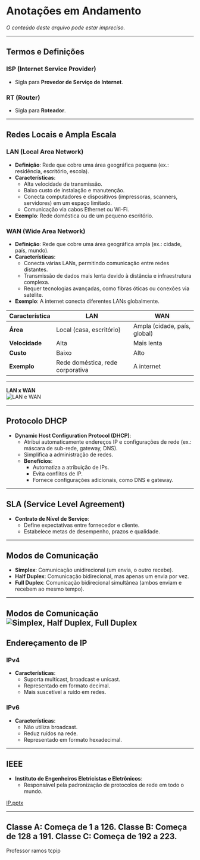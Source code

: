 # Anotações em Andamento
*O conteúdo deste arquivo pode estar impreciso.*

---

## Termos e Definições

### ISP (Internet Service Provider)
- Sigla para **Provedor de Serviço de Internet**.

### RT (Router)
- Sigla para **Roteador**.

---

## Redes Locais e Ampla Escala

### LAN (Local Area Network)
- **Definição**: Rede que cobre uma área geográfica pequena (ex.: residência, escritório, escola).
- **Características**:
  - Alta velocidade de transmissão.
  - Baixo custo de instalação e manutenção.
  - Conecta computadores e dispositivos (impressoras, scanners, servidores) em um espaço limitado.
  - Comunicação via cabos Ethernet ou Wi-Fi.
- **Exemplo**: Rede doméstica ou de um pequeno escritório.

### WAN (Wide Area Network)
- **Definição**: Rede que cobre uma área geográfica ampla (ex.: cidade, país, mundo).
- **Características**:
  - Conecta várias LANs, permitindo comunicação entre redes distantes.
  - Transmissão de dados mais lenta devido à distância e infraestrutura complexa.
  - Requer tecnologias avançadas, como fibras óticas ou conexões via satélite.
- **Exemplo**: A internet conecta diferentes LANs globalmente.

| **Característica** | **LAN**                           | **WAN**                           |
|--------------------|-----------------------------------|-----------------------------------|
| **Área**           | Local (casa, escritório)          | Ampla (cidade, país, global)      |
| **Velocidade**     | Alta                              | Mais lenta                        |
| **Custo**          | Baixo                             | Alto                              |
| **Exemplo**        | Rede doméstica, rede corporativa  | A internet                        |

---

**LAN x WAN**  
![LAN e WAN](https://github.com/user-attachments/assets/8af1df8e-3ca6-41b5-9886-d18b55534095)

---

## Protocolo DHCP
- **Dynamic Host Configuration Protocol (DHCP)**:
  - Atribui automaticamente endereços IP e configurações de rede (ex.: máscara de sub-rede, gateway, DNS).
  - Simplifica a administração de redes.
  - **Benefícios**:
    - Automatiza a atribuição de IPs.
    - Evita conflitos de IP.
    - Fornece configurações adicionais, como DNS e gateway.

---

## SLA (Service Level Agreement)
- **Contrato de Nível de Serviço**:
  - Define expectativas entre fornecedor e cliente.
  - Estabelece metas de desempenho, prazos e qualidade.

---

## Modos de Comunicação
- **Simplex**: Comunicação unidirecional (um envia, o outro recebe).
- **Half Duplex**: Comunicação bidirecional, mas apenas um envia por vez.
- **Full Duplex**: Comunicação bidirecional simultânea (ambos enviam e recebem ao mesmo tempo).
---
**Modos de Comunicação**  
![Simplex, Half Duplex, Full Duplex](https://github.com/user-attachments/assets/2a44e5ec-2919-436c-a4ff-e1668310103e)
---

## Endereçamento de IP

### IPv4
- **Características**:
  - Suporta multicast, broadcast e unicast.
  - Representado em formato decimal.
  - Mais suscetível a ruído em redes.

### IPv6
- **Características**:
  - Não utiliza broadcast.
  - Reduz ruídos na rede.
  - Representado em formato hexadecimal.

---

## IEEE
- **Instituto de Engenheiros Eletricistas e Eletrônicos**:
  - Responsável pela padronização de protocolos de rede em todo o mundo.

[IP.pptx](https://github.com/user-attachments/files/18566125/IP.pptx)

---
Classe A: Começa de 1 a 126.
Classe B: Começa de 128 a 191.
Classe C: Começa de 192 a 223.
---
Professor ramos tcpip
